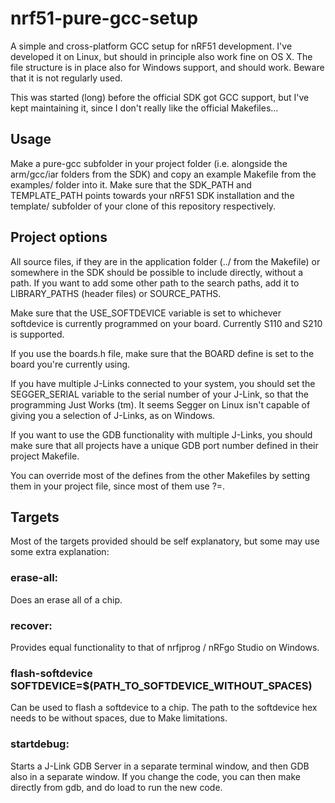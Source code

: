 nrf51-pure-gcc-setup
====================

A simple and cross-platform GCC setup for nRF51 development. I've developed
it on Linux, but should in principle also work fine on OS X. The file
structure is in place also for Windows support, and should work. Beware that 
it is not regularly used.

This was started (long) before the official SDK got GCC support, but I've kept
maintaining it, since I don't really like the official Makefiles...

Usage
-----
Make a pure-gcc subfolder in your project folder (i.e. alongside the
arm/gcc/iar folders from the SDK) and copy an example Makefile from the
examples/ folder into it. Make sure that the SDK_PATH and TEMPLATE_PATH points
towards your nRF51 SDK installation and the template/ subfolder of your clone
of this repository respectively. 

Project options
---------------
All source files, if they are in the application folder (../ from the
Makefile) or somewhere in the SDK should be possible to include directly,
without a path. If you want to add some other path to the search paths, add it
to LIBRARY_PATHS (header files) or SOURCE_PATHS.

Make sure that the USE_SOFTDEVICE variable is set to
whichever softdevice is currently programmed on your board. Currently S110 and
S210 is supported. 

If you use the boards.h file, make sure that the BOARD define is set
to the board you're currently using. 

If you have multiple J-Links connected to your system, you should
set the SEGGER_SERIAL variable to the serial number of your J-Link, so that
the programming Just Works (tm). It seems Segger on Linux isn't capable of
giving you a selection of J-Links, as on Windows. 

If you want to use the GDB functionality with multiple J-Links, you should
make sure that all projects have a unique GDB port number defined in their
project Makefile. 

You can override most of the defines from the other Makefiles by setting them
in your project file, since most of them use ?=. 

Targets
-------
Most of the targets provided should be self explanatory, but some may use some
extra explanation:

### erase-all:
Does an erase all of a chip. 

### recover:
Provides equal functionality to that of nrfjprog / nRFgo Studio on Windows. 

### flash-softdevice SOFTDEVICE=$(PATH_TO_SOFTDEVICE_WITHOUT_SPACES)
Can be used to flash a softdevice to a chip. The path to the softdevice hex
needs to be without spaces, due to Make limitations. 

### startdebug:
Starts a J-Link GDB Server in a separate terminal window, and then GDB
also in a separate window. If you change the code, you can then make directly
from gdb, and do load to run the new code. 


